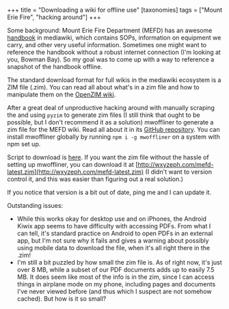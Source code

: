 +++
title = "Downloading a wiki for offline use"
[taxonomies]
tags = ["Mount Erie Fire", "hacking around"]
+++

Some background: Mount Erie Fire Department (MEFD) has an awesome
[handbook](https://handbook.mteriefire.com)
in mediawiki, which contains SOPs, information on equipment we carry, and
other very useful information. Sometimes one might want to reference the
handbook without a robust internet connection (I'm looking at you, Bowman
Bay). So my goal was to come up with a way to reference a snapshot of the
handbook offline.

<!-- more -->

The standard download format for full wikis in the mediawiki ecosystem is a
ZIM file (.zim). You can read all about what's in a zim file and how to
manipulate them on the [OpenZIM wiki](https://www.openzim.org/wiki/OpenZIM).

After a great deal of unproductive hacking around with manually scraping
the and using `pyzim` to generate zim files (I still think that ought to be
possible, but I don't recommend it as a solution) mwoffliner to generate a zim file
for the MEFD wiki. Read all about it in its [GitHub
repository](https://github.com/openzim/mwoffliner). You can
install mwoffliner globally by running `npm i -g mwoffliner` on a system with
npm set up.

Script to download is [here](https://github.com/ZephArvanitis/mefd-offliner).
If you want the zim file without the hassle of setting up mwoffliner, you
can download it at
[http://wxyzeph.com/mefd-latest.zim](http://wxyzeph.com/mefd-latest.zim) (I
didn't want to version control it, and this was easier than figuring out a
real solution.)

If you notice that version is a bit out of date, ping me and I can update
it.

Outstanding issues:

* While this works okay for desktop use and on iPhones, the Android Kiwix
    app seems to have difficulty with accessing PDFs. From what I can tell,
    it's standard practice on Android to open PDFs in an external app, but
    I'm not sure why it fails and gives a warning about possibly using
    mobile data to download the file, when it's all right there in the
    .zim!
* I'm still a bit puzzled by how small the zim file is. As of right now,
    it's just over 8 MB, while a subset of our PDF documents adds up to
    easily 7.5 MB. It does seem like most of the info is in the zim, since
    I can access things in airplane mode on my phone, including pages and
    documents I've never viewed before (and thus which I suspect are not
    somehow cached). But how is it so small?

